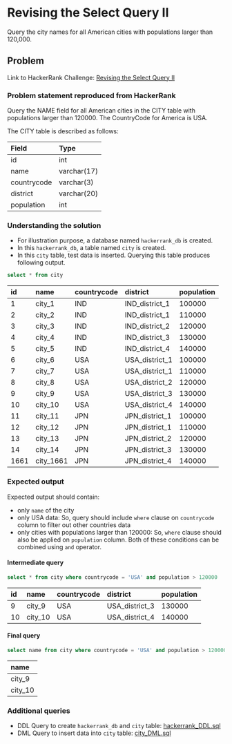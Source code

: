 # Revising the Select Query II
Query the city names for all American cities with populations larger than 120,000.

## Problem
Link to HackerRank Challenge: [Revising the Select Query II](https://www.hackerrank.com/challenges/revising-the-select-query-2/problem)

### Problem statement reproduced from HackerRank
Query the NAME field for all American cities in the CITY table with populations larger than 120000. The CountryCode for America is USA.

The CITY table is described as follows:

| Field | Type |
| :----------- | :----------- |
| id | int |
| name | varchar(17) |
| countrycode | varchar(3) |
| district | varchar(20) |
| population | int |

### Understanding the solution

- For illustration purpose, a database named `hackerrank_db` is created.
- In this `hackerrank_db`, a table named `city` is created.
- In this `city` table, test data is inserted. Querying this table produces following output.

```sql 
select * from city
```

id|name|countrycode|district|population
:---|:---|:---|:---|:---
1|city_1|IND|IND_district_1|100000
2|city_2|IND|IND_district_1|110000
3|city_3|IND|IND_district_2|120000
4|city_4|IND|IND_district_3|130000
5|city_5|IND|IND_district_4|140000
6|city_6|USA|USA_district_1|100000
7|city_7|USA|USA_district_1|110000
8|city_8|USA|USA_district_2|120000
9|city_9|USA|USA_district_3|130000
10|city_10|USA|USA_district_4|140000
11|city_11|JPN|JPN_district_1|100000
12|city_12|JPN|JPN_district_1|110000
13|city_13|JPN|JPN_district_2|120000
14|city_14|JPN|JPN_district_3|130000
1661|city_1661|JPN|JPN_district_4|140000

### Expected output
Expected output should contain:
- only `name` of the city
- only USA data: So, query should include `where` clause on `countrycode` column to filter out other countries data
- only cities with populations larger than 120000: So, `where` clause should also be applied on `population` column. Both of these conditions can be combined using `and` operator.

#### Intermediate query
```sql 
select * from city where countrycode = 'USA' and population > 120000
```
id|name|countrycode|district|population
:---|:---|:---|:---|:---
9|city_9|USA|USA_district_3|130000
10|city_10|USA|USA_district_4|140000

#### Final query
```sql 
select name from city where countrycode = 'USA' and population > 120000
```
|name|
|:---|
|city_9|
|city_10|

### Additional queries

- DDL Query to create `hackerrank_db` and `city` table: [hackerrank_DDL.sql](../revising-the-select-query/hackerrank_DDL.sql)
- DML Query to insert data into `city` table: [city_DML.sql](../revising-the-select-query/city_DML.sql)


